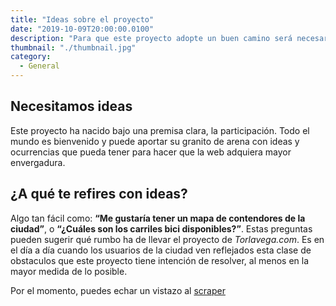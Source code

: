 ```yaml
---
title: "Ideas sobre el proyecto"
date: "2019-10-09T20:00:00.0100"
description: "Para que este proyecto adopte un buen camino será necesario recoger la máxima cantidad ideas posible. Para ello puedes enviar un correo electrónico o bien contactar vía Twitter"
thumbnail: "./thumbnail.jpg"
category:
  - General
---
```


## Necesitamos ideas

Este proyecto ha nacido bajo una premisa clara, la participación. Todo el mundo es bienvenido y puede aportar su granito de arena con ideas y ocurrencias que pueda tener para hacer que la web adquiera mayor envergadura.

## ¿A qué te refires con ideas?

Algo tan fácil como: **“Me gustaría tener un mapa de contendores de la ciudad”**, o **“¿Cuáles son los carriles bici disponibles?”**. Estas preguntas pueden sugerir qué rumbo ha de llevar el proyecto de _Torlavega.com_. Es en el día a día cuando los usuarios de la ciudad ven reflejados esta clase de obstaculos que este proyecto tiene intención de resolver, al menos en la mayor medida de lo posible.

Por el momento, puedes echar un vistazo al <a href="https://es.wikipedia.org/wiki/Web_scraping" target="_blank"  rel="noopener noreferrer">scraper</a>
